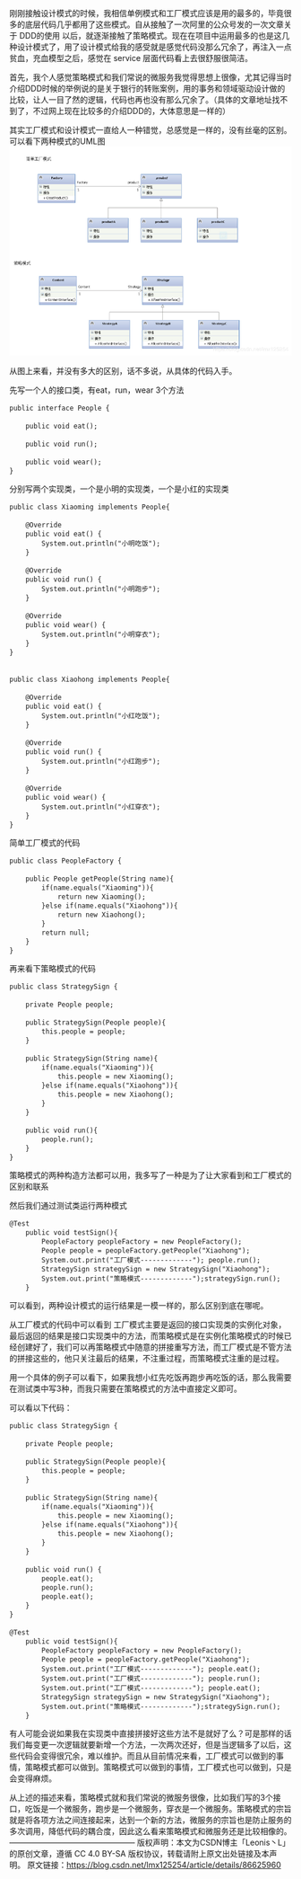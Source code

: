 刚刚接触设计模式的时候，我相信单例模式和工厂模式应该是用的最多的，毕竟很多的底层代码几乎都用了这些模式。自从接触了一次阿里的公众号发的一次文章关于 DDD的使用 以后，就逐渐接触了策略模式。现在在项目中运用最多的也是这几种设计模式了，用了设计模式给我的感受就是感觉代码没那么冗余了，再注入一点贫血，充血模型之后，感觉在 service 层面代码看上去很舒服很简洁。

    
   首先，我个人感觉策略模式和我们常说的微服务我觉得思想上很像，尤其记得当时介绍DDD时候的举例说的是关于银行的转账案例，用的事务和领域驱动设计做的比较，让人一目了然的逻辑，代码也再也没有那么冗余了。（具体的文章地址找不到了，不过网上现在比较多的介绍DDD的，大体意思是一样的）

 其实工厂模式和设计模式一直给人一种错觉，总感觉是一样的，没有丝毫的区别。可以看下两种模式的UML图
 ![](简单工厂模式和策略模式的UML.png)

   从图上来看，并没有多大的区别，话不多说，从具体的代码入手。

   先写一个人的接口类，有eat，run，wear 3个方法

    public interface People {
     
        public void eat();
     
        public void run();
     
        public void wear();
    }

分别写两个实现类，一个是小明的实现类，一个是小红的实现类

  

    public class Xiaoming implements People{
     
        @Override
        public void eat() {
            System.out.println("小明吃饭");
        }
     
        @Override
        public void run() {
            System.out.println("小明跑步");
        }
     
        @Override
        public void wear() {
            System.out.println("小明穿衣");
        }
    }
     
     
    public class Xiaohong implements People{
     
        @Override
        public void eat() {
            System.out.println("小红吃饭");
        }
     
        @Override
        public void run() {
            System.out.println("小红跑步");
        }
     
        @Override
        public void wear() {
            System.out.println("小红穿衣");
        }
    }

简单工厂模式的代码

    

    public class PeopleFactory {
     
        public People getPeople(String name){
            if(name.equals("Xiaoming")){
                return new Xiaoming();
            }else if(name.equals("Xiaohong")){
                return new Xiaohong();
            }
            return null;
        }
    }

再来看下策略模式的代码

   

    public class StrategySign {
     
        private People people;
     
        public StrategySign(People people){
            this.people = people;
        }
     
        public StrategySign(String name){
            if(name.equals("Xiaoming")){
                this.people = new Xiaoming();
            }else if(name.equals("Xiaohong")){
                this.people = new Xiaohong();
            }
        }
     
        public void run(){
            people.run();
        }
    }

  策略模式的两种构造方法都可以用，我多写了一种是为了让大家看到和工厂模式的区别和联系

  然后我们通过测试类运行两种模式

    @Test
        public void testSign(){
            PeopleFactory peopleFactory = new PeopleFactory();
            People people = peopleFactory.getPeople("Xiaohong");
            System.out.print("工厂模式-------------"); people.run();
            StrategySign strategySign = new StrategySign("Xiaohong");
            System.out.print("策略模式-------------");strategySign.run();
        }

      

可以看到，两种设计模式的运行结果是一模一样的，那么区别到底在哪呢。

   从工厂模式的代码中可以看到 工厂模式主要是返回的接口实现类的实例化对象，最后返回的结果是接口实现类中的方法，而策略模式是在实例化策略模式的时候已经创建好了，我们可以再策略模式中随意的拼接重写方法，而工厂模式是不管方法的拼接这些的，他只关注最后的结果，不注重过程，而策略模式注重的是过程。

   用一个具体的例子可以看下，如果我想小红先吃饭再跑步再吃饭的话，那么我需要在测试类中写3种，而我只需要在策略模式的方法中直接定义即可。

   可以看以下代码：

    public class StrategySign {
     
        private People people;
     
        public StrategySign(People people){
            this.people = people;
        }
     
        public StrategySign(String name){
            if(name.equals("Xiaoming")){
                this.people = new Xiaoming();
            }else if(name.equals("Xiaohong")){
                this.people = new Xiaohong();
            }
        }
     
        public void run() {
            people.eat();
            people.run();
            people.eat();
        }
    }
     
    @Test
        public void testSign(){
            PeopleFactory peopleFactory = new PeopleFactory();
            People people = peopleFactory.getPeople("Xiaohong");
            System.out.print("工厂模式-------------"); people.eat();
            System.out.print("工厂模式-------------"); people.run();
            System.out.print("工厂模式-------------"); people.eat();
            StrategySign strategySign = new StrategySign("Xiaohong");
            System.out.print("策略模式-------------");strategySign.run();
        }

  有人可能会说如果我在实现类中直接拼接好这些方法不是就好了么？可是那样的话我们每变更一次逻辑就要新增一个方法，一次两次还好，但是当逻辑多了以后，这些代码会变得很冗余，难以维护。而且从目前情况来看，工厂模式可以做到的事情，策略模式都可以做到。策略模式可以做到的事情，工厂模式也可以做到，只是会变得麻烦。

从上述的描述来看，策略模式就和我们常说的微服务很像，比如我们写的3个接口，吃饭是一个微服务，跑步是一个微服务，穿衣是一个微服务。策略模式的宗旨就是将各项方法之间连接起来，达到一个新的方法，微服务的宗旨也是防止服务的多次调用，降低代码的耦合度，因此这么看来策略模式和微服务还是比较相像的。
————————————————
版权声明：本文为CSDN博主「Leonis丶L」的原创文章，遵循 CC 4.0 BY-SA 版权协议，转载请附上原文出处链接及本声明。
原文链接：https://blog.csdn.net/lmx125254/article/details/86625960